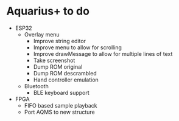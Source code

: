 # Aquarius+ to do

- ESP32
  - Overlay menu
    - Improve string editor
    - Improve menu to allow for scrolling
    - Improve drawMessage to allow for multiple lines of text
    - Take screenshot
    - Dump ROM original
    - Dump ROM descrambled
    - Hand controller emulation
  - Bluetooth
    - BLE keyboard support
- FPGA
  - FIFO based sample playback
  - Port AQMS to new structure
